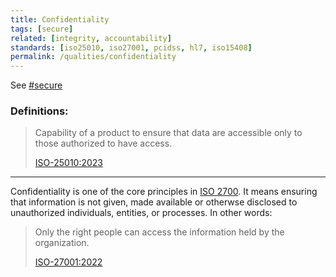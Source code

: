 ```yaml
---
title: Confidentiality
tags: [secure]
related: [integrity, accountability]
standards: [iso25010, iso27001, pcidss, hl7, iso15408]
permalink: /qualities/confidentiality
---
```


See [#secure](/tag-secure)

### Definitions:


>Capability of a product to ensure that data are accessible only to those authorized to have access.
>
>[ISO-25010:2023](/references/#iso-25010-2023)

<hr class="with-no-margin"/>

Confidentiality is one of the core principles in [ISO 2700](https://www.iso.org/standard/27001). 
It means ensuring that information is not given, made available or otherwse disclosed to unauthorized individuals, entities, or processes.
In other words:

>Only the right people can access the information held by the organization.
>
>[ISO-27001:2022](https://www.iso.org/standard/27001)